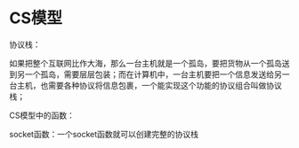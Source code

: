 # CS模型

协议栈：

如果把整个互联网比作大海，那么一台主机就是一个孤岛，要把货物从一个孤岛送到另一个孤岛，需要层层包装；而在计算机中，一台主机要把一个信息发送给另一台主机，也需要各种协议将信息包裹，一个能实现这个功能的协议组合叫做协议栈；



CS模型中的函数：

socket函数：一个socket函数就可以创建完整的协议栈

